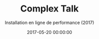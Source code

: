 ---
title: 'Complex Talk'
subtitle: 'Installation en ligne de performance (2017)'
date: 2017-05-20 00:00:00
description: "Réalisé avec Alexandre Gomez - Petit projet dans le cadre de l'Atelier de Critical Design (Master Interface Cultures, Linz - Austria)"
featured_image: '/images/08AliajAngelus/couverture.jpg'
---